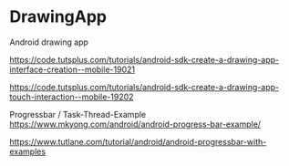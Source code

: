 # DrawingApp
Android drawing app

  https://code.tutsplus.com/tutorials/android-sdk-create-a-drawing-app-interface-creation--mobile-19021

  https://code.tutsplus.com/tutorials/android-sdk-create-a-drawing-app-touch-interaction--mobile-19202


  Progressbar / Task-Thread-Example
  https://www.mkyong.com/android/android-progress-bar-example/

  https://www.tutlane.com/tutorial/android/android-progressbar-with-examples

